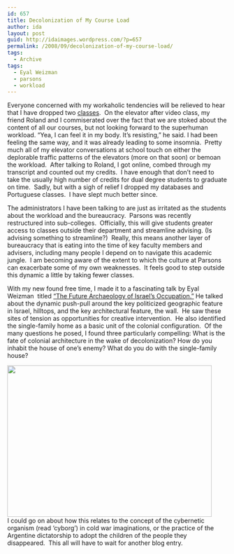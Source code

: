 ```yaml
---
id: 657
title: Decolonization of My Course Load
author: ida
layout: post
guid: http://idaimages.wordpress.com/?p=657
permalink: /2008/09/decolonization-of-my-course-load/
tags:
  - Archive
tags:
  - Eyal Weizman
  - parsons
  - workload
---
```

Everyone concerned with my workaholic tendencies will be relieved to hear that I have dropped two [classes][1].  On the elevator after video class, my friend Roland and I commiserated over the fact that we are stoked about the content of all our courses, but not looking forward to the superhuman workload. “Yea, I can feel it in my body. It’s resisting,” he said. I had been feeling the same way, and it was already leading to some insomnia.  Pretty much all of my elevator conversations at school touch on either the deplorable traffic patterns of the elevators (more on that soon) or bemoan the workload.  After talking to Roland, I got online, combed through my transcript and counted out my credits.  I have enough that don’t need to take the usually high number of credits for dual degree students to graduate on time.  Sadly, but with a sigh of relief I dropped my databases and Portuguese classes.  I have slept much better since.

The administrators I have been talking to are just as irritated as the students about the workload and the bureaucracy.  Parsons was recently restructured into sub-colleges.  Officially, this will give students greater access to classes outside their department and streamline advising. (Is advising something to streamline?)  Really, this means another layer of bureaucracy that is eating into the time of key faculty members and advisers, including many people I depend on to navigate this academic jungle.  I am becoming aware of the extent to which the culture at Parsons can exacerbate some of my own weaknesses.  It feels good to step outside this dynamic a little by taking fewer classes.

With my new found free time, I made it to a fascinating talk by Eyal Weizman  titled [&#8220;The Future Archaeology of Israel&#8217;s Occupation.&#8221;][2] He talked about the dynamic push-pull around the key politicized geographic feature in Israel, hilltops, and the key architectural feature, the wall.  He saw these sites of tension as opportunities for creative intervention.  He also identified the single-family home as a basic unit of the colonial configuration.  Of the many questions he posed, I found three particularly compelling: What is the fate of colonial architecture in the wake of decolonization? How do you inhabit the house of one’s enemy? What do you do with the single-family house?

[<img class="aligncenter" title="israel houses" src="http://www.bdonline.co.uk/Pictures/468xAny/j/c/y/Hollow_Land_ready.jpg" alt="" width="468" height="346" />][3]  
I could go on about how this relates to the concept of the cybernetic organism (read ‘cyborg’) in cold war imaginations, or the practice of the Argentine dictatorship to adopt the children of the people they disappeared.  This all will have to wait for another blog entry.

 [1]: http://uncommonplaces.com/2008/09/03/hit-the-ground-running-semester-starts/
 [2]: http://www.newschool.edu/NSSR/pastEvents.aspx?id=24306&DeptFilter=NSSR+Historical+Studies
 [3]: http://www.bdonline.co.uk/Pictures/468xAny/j/c/y/Hollow_Land_ready.jpg